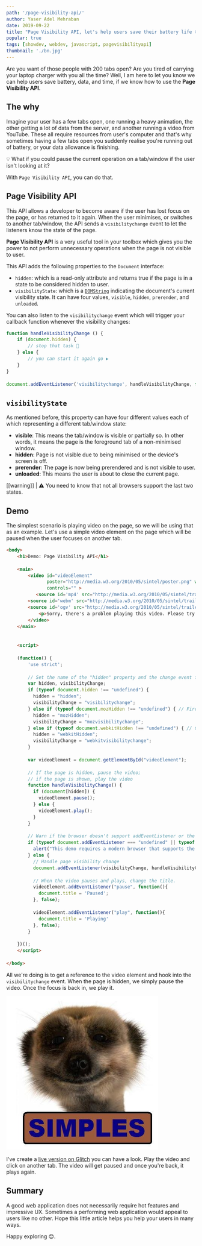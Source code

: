 ```yaml
---
path: '/page-visibility-api/'
author: Yaser Adel Mehraban
date: 2019-09-22
title: "Page Visibility API, let's help users save their battery life 😀"
popular: true
tags: [showdev, webdev, javascript, pagevisibilityapi]
thumbnail: './bn.jpg'
---
```


Are you want of those people with 200 tabs open? Are you tired of carrying your laptop charger with you all the time? Well, I am here to let you know we can help users save battery, data, and time, if we know how to use the **Page Visibility API**.

<!--more-->

## The why

Imagine your user has a few tabs open, one running a heavy animation, the other getting a lot of data from the server, and another running a video from YouTube. These all require resources from user's computer and that's why sometimes having a few tabs open you suddenly realise you're running out of battery, or your data allowance is finishing.

💡 What if you could pause the current operation on a tab/window if the user isn't looking at it? 

With `Page Visibility API`, you can do that.

## Page Visibility API

This API allows a developer to become aware if the user has lost focus on the page, or has returned to it again. When the user minimises, or switches to another tab/window, the API sends a `visibilitychange` event to let the listeners know the state of the page.

**Page Visibility API** is a very useful tool in your toolbox which gives you the power to not perform unnecessary operations when the page is not visible to user.

This API adds the following properties to the `Document` interface:

* `hidden`: which is a read-only attribute and returns true if the page is in a state to be considered hidden to user.
* `visibilityState`: which is a [`DOMString`](https://developer.mozilla.org/en-US/docs/Web/API/DOMString) indicating the document's current visibility state. It can have four values, `visible`, `hidden`, `prerender`, and `unloaded`.

You can also listen to the `visibilitychange` event which will trigger your callback function whenever the visibility changes:

```js
function handleVisibilityChange () {
    if (document.hidden) {
        // stop that task 🛑
    } else {
        // you can start it again go ▶️
    }
}

document.addEventListener('visibilitychange', handleVisibilityChange, false);
```

## `visibilityState`

As mentioned before, this property can have four different values each of which representing a different tab/window state:


* **visible**: This means the tab/window is visible or partially so. In other words, it means the page is the foreground tab of a non-minimised window.
* **hidden**: Page is not visible due to being minimised or the device's screen is off.
* **prerender**: The page is now being prerendered and is not visible to user.
* **unloaded**: This means the user is about to close the current page.

[[warning]]
| ⚠️ You need to know that not all browsers support the last two states.

## Demo

The simplest scenario is playing video on the page, so we will be using that as an example. Let's use a simple video element on the page which will be paused when the user focuses on another tab.

```html
<body>
    <h1>Demo: Page Visibility API</h1>
    
    <main>
        <video id="videoElement" 
               poster="http://media.w3.org/2010/05/sintel/poster.png" width="400"
               controls="" >
           <source id='mp4' src="http://media.w3.org/2010/05/sintel/trailer.mp4" type='video/mp4'/>
        <source id='webm' src="http://media.w3.org/2010/05/sintel/trailer.webm" type='video/webm'/>
        <source id='ogv' src="http://media.w3.org/2010/05/sintel/trailer.ogv" type='video/ogg'/>
            <p>Sorry, there's a problem playing this video. Please try using a different browser</p>
        </video>
    </main>
    
    
    <script>    

    (function() {
        'use strict';
        
        // Set the name of the "hidden" property and the change event for visibility
        var hidden, visibilityChange; 
        if (typeof document.hidden !== "undefined") {
          hidden = "hidden";
          visibilityChange = "visibilitychange";
        } else if (typeof document.mozHidden !== "undefined") { // Firefox up to v17
          hidden = "mozHidden";
          visibilityChange = "mozvisibilitychange";
        } else if (typeof document.webkitHidden !== "undefined") { // Chrome up to v32, Android up to v4.4, Blackberry up to v10
          hidden = "webkitHidden";
          visibilityChange = "webkitvisibilitychange";
        }
        
        var videoElement = document.getElementById("videoElement");

        // If the page is hidden, pause the video;
        // if the page is shown, play the video
        function handleVisibilityChange() {
          if (document[hidden]) {
            videoElement.pause();
          } else {
            videoElement.play();
          }
        }

        // Warn if the browser doesn't support addEventListener or the Page Visibility API
        if (typeof document.addEventListener === "undefined" || typeof document[hidden] === "undefined") {
          alert("This demo requires a modern browser that supports the Page Visibility API.");
        } else {
          // Handle page visibility change   
          document.addEventListener(visibilityChange, handleVisibilityChange, false);
            
          // When the video pauses and plays, change the title.
          videoElement.addEventListener("pause", function(){
            document.title = 'Paused';
          }, false);
            
          videoElement.addEventListener("play", function(){
            document.title = 'Playing'
          }, false);
        }

    })();
    </script>

</body>
```

All we're doing is to get a reference to the video element and hook into the `visibilitychange` event. When the page is hidden, we simply pause the video. Once the focus is back in, we play it.

![Simples](./simples.jpg)

I've create a [live version on Glitch](https://aluminum-argon.glitch.me) you can have a look. Play the video and click on another tab. The video will get paused and once you're back, it plays again.

## Summary

A good web application does not necessarily require hot features and impressive UX. Sometimes a performing web application would appeal to users like no other. Hope this little article helps you help your users in many ways.

Happy exploring 😊.
